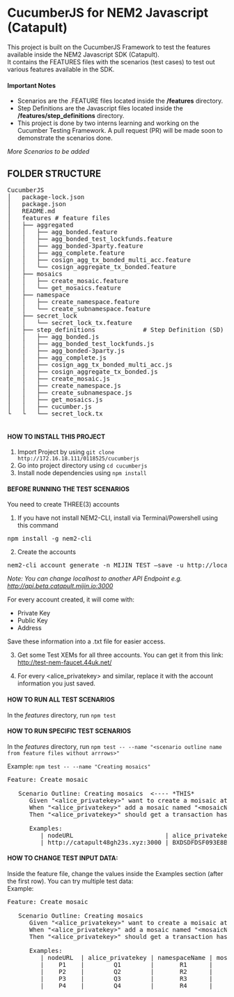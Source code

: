 # CucumberJS for NEM2 Javascript (Catapult)

This project is built on the CucumberJS Framework to test the features available inside the NEM2 Javascript SDK (Catapult).    
It contains the FEATURES files with the scenarios (test cases) to test out various features available in the SDK.

#### Important Notes

* Scenarios are the .FEATURE files located inside the **/features** directory.    
* Step Definitions are the Javascript files located inside the **/features/step_definitions** directory.    
* This project is done by two interns learning and working on the Cucumber Testing Framework. A pull request (PR) will be made soon to demonstrate the scenarios done. 

_More Scenarios to be added_

## FOLDER STRUCTURE

<pre>
CucumberJS
│   package-lock.json
│   package.json
│   README.md
│   features # feature files
│   ├── aggregated               
│   │   ├── agg_bonded.feature           
│   │   ├── agg_bonded_test_lockfunds.feature      
│   │   ├── agg_bonded-3party.feature          
│   │   ├── agg_complete.feature          
│   │   ├── cosign_agg_tx_bonded_multi_acc.feature       
│   │   └── cosign_aggregate_tx_bonded.feature          
│   ├── mosaics             
│   │   ├── create_mosaic.feature           
│   │   └── get_mosaics.feature          
│   ├── namespace            
│   │   ├── create_namespace.feature           
│   │   └── create_subnamespace.feature           
│   ├── secret_lock             
│   │   └── secret_lock_tx.feature           
│   ├── step_definitions             # Step Definition (SD) files 
│   │   ├── agg_bonded.js             
│   │   ├── agg_bonded_test_lockfunds.js           
│   │   ├── agg_bonded-3party.js           
│   │   ├── agg_complete.js            
│   │   ├── cosign_agg_tx_bonded_multi_acc.js              
│   │   ├── cosign_aggregate_tx_bonded.js            
│   │   ├── create_mosaic.js               
│   │   ├── create_namespace.js               
│   │   ├── create_subnamespace.js                
│   │   ├── get_mosaics.js           
│   │   ├── cucumber.js             
└   └   └── secret_lock.tx            
    
</pre>

#### HOW TO INSTALL THIS PROJECT    
1) Import Project by using `git clone http://172.16.18.111/0118525/cucumberjs` 
2) Go into project directory using `cd cucumberjs`
3) Install node dependencies using `npm install`

#### BEFORE RUNNING THE TEST SCENARIOS
You need to create THREE(3) accounts    
1) If you have not install NEM2-CLI, install via Terminal/Powershell using this command
<pre>npm install -g nem2-cli</pre>    

2) Create the accounts 
<pre>nem2-cli account generate -n MIJIN_TEST –save -u http://localhost:3000
</pre>
*Note: You can change localhost to another API Endpoint e.g. http://api.beta.catapult.mijin.io:3000*

For every account created, it will come with:    
* Private Key
* Public Key
* Address    

Save these information into a .txt file for easier access.

3) Get some Test XEMs for all three accounts. You can get it from this link:     
http://test-nem-faucet.44uk.net/

4) For every &lt;alice_privatekey&gt; and similar, replace it with the account information you just saved.

#### HOW TO RUN ALL TEST SCENARIOS    
In the *features* directory, run `npm test`     

#### HOW TO RUN SPECIFIC TEST SCENARIOS    
In the *features* directory, run `npm test -- --name "<scenario outline name from feature files without arrrows>"`    

Example:
`npm test -- --name "Creating mosaics" `
<pre>
Feature: Create mosaic

   Scenario Outline: Creating mosaics  &lt;---- *THIS*
      Given "&lt;alice_privatekey&gt;" want to create a moisaic at "&lt;nodeURL&gt;"
      When "&lt;alice_privatekey&gt;" add a mosaic named "&lt;mosaicName&gt;" in namespace named "&lt;namespaceName&gt;"
      Then "&lt;alice_privatekey&gt;" should get a transaction hash

      Examples:
         | nodeURL                         | alice_privatekey                                                 | namespaceName | mosaicName |
         | http://catapult48gh23s.xyz:3000 | BXDSDFDSF093E8BB3EF992F957539CF0D72522D37918A4B9224151C9F0B8B615 | namespace_sam | mosaic_sam |
</pre>

#### HOW TO CHANGE TEST INPUT DATA:    
Inside the feature file, change the values inside the Examples section (after the first row). You can try multiple test data:    
Example:     
<pre>
Feature: Create mosaic

   Scenario Outline: Creating mosaics 
      Given "&lt;alice_privatekey&gt;" want to create a moisaic at "&lt;nodeURL&gt;"
      When "&lt;alice_privatekey&gt;" add a mosaic named "&lt;mosaicName&gt;" in namespace named "&lt;namespaceName&gt;"
      Then "&lt;alice_privatekey&gt;" should get a transaction hash

      Examples:
         | nodeURL  | alice_privatekey | namespaceName | mosaicName |
         |    P1    |        Q1        |       R1      |     S1     |
         |    P2    |        Q2        |       R2      |     S2     |
         |    P3    |        Q3        |       R3      |     S3     |
         |    P4    |        Q4        |       R4      |     S4     |
         
</pre>

